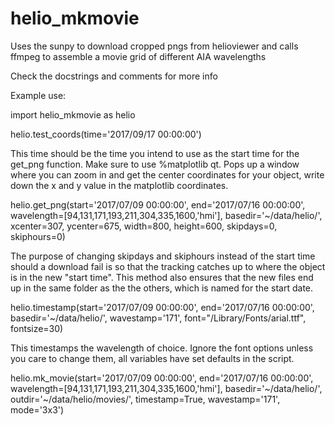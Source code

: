 # helio_mkmovie
Uses the sunpy to download cropped pngs from helioviewer and calls ffmpeg to assemble a movie grid of different AIA wavelengths


Check the docstrings and comments for more info

Example use:

import helio_mkmovie as helio

helio.test_coords(time='2017/09/17 00:00:00') 

This time should be the time you intend to use as the start time for the get_png function. Make sure to use %matplotlib qt. Pops up a window where you can zoom in and get the center coordinates for your object, write down the x and y value in the matplotlib coordinates.

helio.get_png(start='2017/07/09 00:00:00', end='2017/07/16 00:00:00', wavelength=[94,131,171,193,211,304,335,1600,'hmi'], basedir='~/data/helio/', xcenter=307, ycenter=675, width=800, height=600, skipdays=0, skiphours=0)

The purpose of changing skipdays and skiphours instead of the start time should a download fail is so that the tracking catches up to where the object is in the new "start time". This method also ensures that the new files end up in the same folder as the the others, which is named for the start date.

helio.timestamp(start='2017/07/09 00:00:00', end='2017/07/16 00:00:00', basedir='~/data/helio/', wavestamp='171', font="/Library/Fonts/arial.ttf", fontsize=30)

This timestamps the wavelength of choice. Ignore the font options unless you care to change them, all variables have set defaults in the script.

helio.mk_movie(start='2017/07/09 00:00:00', end='2017/07/16 00:00:00', wavelength=[94,131,171,193,211,304,335,1600,'hmi'], basedir='~/data/helio/', outdir='~/data/helio/movies/', timestamp=True, wavestamp='171', mode='3x3')
